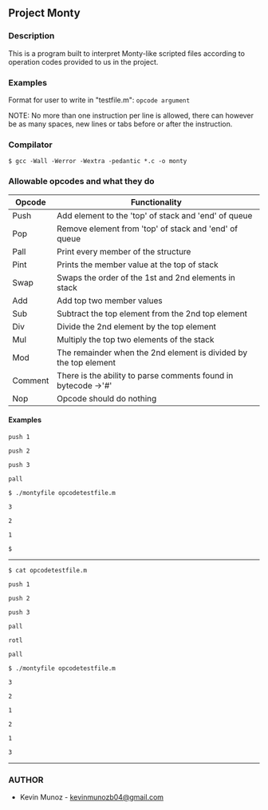 ## Project Monty
### Description 
 This is a program built to interpret Monty-like scripted files according to operation codes provided to us in the project.

### Examples

Format for user to write in "testfile.m": `opcode argument`

NOTE: No more than one instruction per line is allowed, there can however be as many spaces, new lines or tabs before or after the instruction.

### Compilator

`$ gcc -Wall -Werror -Wextra -pedantic *.c -o monty`

### Allowable opcodes and what they do

|Opcode |Functionality |
|--------|--------|
|    Push    |    Add element to the 'top' of stack and 'end' of queue    |
|    Pop    |    Remove element from 'top' of stack and 'end' of queue   |
|    Pall    |    Print every member of the structure    |
|    Pint    |    Prints the member value at the top of stack   |
|    Swap   |    Swaps the order of the 1st and 2nd elements in stack    |
|    Add    |    Add top two member values   |
|    Sub    |    Subtract the top element from the 2nd top element   |
|    Div    |    Divide the 2nd element by the top element   |
|    Mul    |    Multiply the top two elements of the stack    |
|    Mod    |    The remainder when the 2nd element is divided by the top element   |
|    Comment    |   There is the ability to parse comments found in bytecode ->'#'    |
|    Nop    |    Opcode should do nothing   |

#### Examples

`push 1`

`push 2`

`push 3`

`pall`

`$ ./montyfile opcodetestfile.m`

`3`

`2`

`1`

`$`

<hr>

`$ cat opcodetestfile.m`

`push 1`

`push 2`

`push 3`

`pall`

`rotl`

`pall`

`$ ./montyfile opcodetestfile.m`

`3`

`2`

`1`

`2`

`1`

`3`

<hr>

### AUTHOR

- Kevin Munoz - kevinmunozb04@gmail.com
